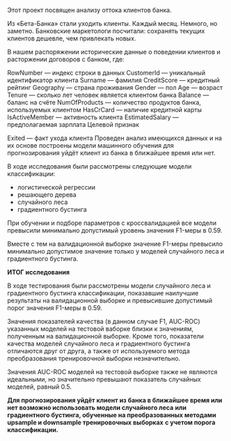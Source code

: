 Этот проект посвящен анализу оттока клиентов банка. 

Из «Бета-Банка» стали уходить клиенты. Каждый месяц. Немного, но заметно. 
Банковские маркетологи посчитали: сохранять текущих клиентов дешевле, чем привлекать новых.

В нашем распоряжении исторические данные о поведении клиентов и расторжении договоров с банком, где:

RowNumber — индекс строки в данных
CustomerId — уникальный идентификатор клиента
Surname — фамилия
CreditScore — кредитный рейтинг
Geography — страна проживания
Gender — пол
Age — возраст
Tenure — сколько лет человек является клиентом банка
Balance — баланс на счёте
NumOfProducts — количество продуктов банка, используемых клиентом
HasCrCard — наличие кредитной карты
IsActiveMember — активность клиента
EstimatedSalary — предполагаемая зарплата
Целевой признак

Exited — факт ухода клиента
Проведен анализ имеющихся данных и на их основе построены модели машинного обучения для прогнозирования 
уйдёт клиент из банка в ближайшее время или нет.

В ходе исследования были рассмотрены следующие модели классификации:

* логистической регрессии
* решающего дерева
* случайного леса
* градиентного бустинга

При обучении и подборе параметров с кроссвалидацией все модели превысили минимально допустимый 
уровень значения F1-меры в 0.59.

Вместе с тем на валидационной выборке значение F1-меры превысило минимально допустимое значение только 
у моделей случайного леса и градиентного бустинга. 

**ИТОГ исследования**

В ходе тестирования были рассмотрены модели случайного леса и градиентного бустинга классификации, 
показавшие наилучшие результаты на валидационной выборке и превысившие допустимый порог значения F1-меры в 0.59.

Значения показателей качества (в данном случае F1, AUC-ROC) указанных моделей на тестовой ваборке близки к значениям, 
полученным на валидационной выборке. Кроме того, показатели качества моделей случайного леса и градиентного бустинга 
отличаются друг от друга, а также от используемого метода преобразования тренировочной выборки незначительно.

Значения AUC-ROC моделей на тестовой выборке также не являются идеальными, но значительно превышают показатель 
случайных моделей, равный 0.5.

**Для прогнозирования уйдёт клиент из банка в ближайшее время или нет возможно использовать модели случайного леса** 
**или градиентного бустинга, обученные на преобразованных методами upsample и downsample тренировочных выборках** 
**с учетом порога классификации.**
